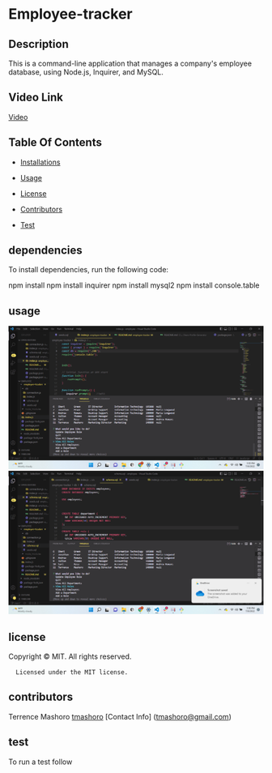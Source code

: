 # Employee-tracker

## Description

 This is a command-line application that manages a company's employee database, using Node.js, Inquirer, and MySQL.

## Video Link

 [Video](https://drive.google.com/file/d/16S1IlvLGqt0lLBeQe6bnjZvKxpEp9YDy/view)

## Table Of Contents

* [Installations](#dependencies)

* [Usage](#usage)

* [License](#license)

* [Contributors](#contributors)

* [Test](#test)

## dependencies

To install dependencies, run the following code:

npm install
npm install inquirer
npm install mysql2
npm install console.table

## usage

![Getting Started](./assets/2022-07-09%20(1).png)
![Getting Started](./assets/2022-07-09%20(4).png)

## license

Copyright © MIT. All rights reserved.

      Licensed under the MIT license.

## contributors

Terrence Mashoro
[tmashoro](https://github.com/tmashoro/)
[Contact Info] (tmashoro@gmail.com)

## test

To run a test follow
